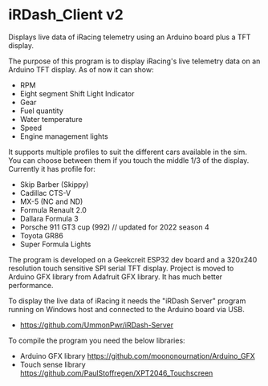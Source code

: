 # iRDash_Client v2
Displays live data of iRacing telemetry using an Arduino board plus a TFT display.

The purpose of this program is to display iRacing's live telemetry data on an Arduino TFT display.
As of now it can show:
- RPM
- Eight segment Shift Light Indicator
- Gear
- Fuel quantity
- Water temperature
- Speed
- Engine management lights

It supports multiple profiles to suit the different cars available in the sim. You can choose between them if you touch the middle 1/3 of the display.
Currently it has profile for:
- Skip Barber (Skippy)
- Cadillac CTS-V
- MX-5 (NC and ND)
- Formula Renault 2.0
- Dallara Formula 3
- Porsche 911 GT3 cup (992) // updated for 2022 season 4
- Toyota GR86
- Super Formula Lights

The program is developed on a Geekcreit ESP32 dev board and a 320x240 resolution touch sensitive SPI serial TFT display.
Project is moved to Arduino GFX library from Adafruit GFX library. It has much better performance.

To display the live data of iRacing it needs the "iRDash Server" program running on Windows host and connected to the Arduino board via USB.
- https://github.com/UmmonPwr/iRDash-Server

To compile the program you need the below libraries:
- Arduino GFX library https://github.com/moononournation/Arduino_GFX
- Touch sense library https://github.com/PaulStoffregen/XPT2046_Touchscreen